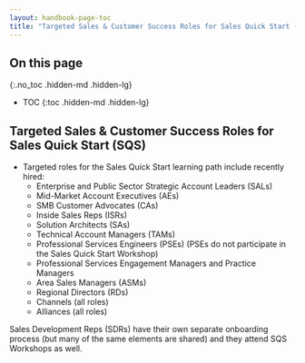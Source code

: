 ```yaml
---
layout: handbook-page-toc
title: "Targeted Sales & Customer Success Roles for Sales Quick Start (SQS)"
---
```


## On this page
{:.no_toc .hidden-md .hidden-lg}

- TOC
{:toc .hidden-md .hidden-lg}


## Targeted Sales & Customer Success Roles for Sales Quick Start (SQS)
*  Targeted roles for the Sales Quick Start learning path include recently hired: 
   - Enterprise and Public Sector Strategic Account Leaders (SALs)
   - Mid-Market Account Executives (AEs)
   - SMB Customer Advocates (CAs)
   - Inside Sales Reps (ISRs)
   - Solution Architects (SAs) 
   - Technical Account Managers (TAMs) 
   - Professional Services Engineers (PSEs) (PSEs do not participate in the Sales Quick Start Workshop)
   - Professional Services Engagement Managers and Practice Managers
   - Area Sales Managers (ASMs)
   - Regional Directors (RDs) 
   - Channels (all roles)
   - Alliances (all roles)

Sales Development Reps (SDRs) have their own separate onboarding process (but many of the same elements are shared) and they attend SQS Workshops as well.

